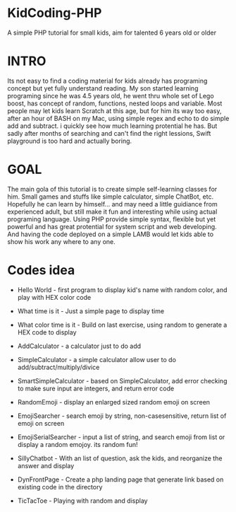 # KidCoding-PHP
A simple PHP tutorial for small kids, aim for talented 6 years old or older

# INTRO
Its not easy to find a coding material for kids already has programing concept but yet fully understand reading. My son started learning programing since he was 4.5 years old, he went thru whole set of Lego boost, has concept of random, functions, nested loops and variable. Most people may let kids learn Scratch at this age, but for him its way too easy, after an hour of BASH on my Mac, using simple regex and echo to do simple add and subtract. i quickly see how much learning protential he has. But sadly after months of searching and can't find the right lessions, Swift playground is too hard and actually boring.

# GOAL
The main gola of this tutorial is to create simple self-learning classes for him. Small games and stuffs like simple calculator, simple ChatBot, etc. Hopefully he can learn by himself... and may need a little guidiance from experienced adult, but still make it fun and interesting while using actual programing language. Using PHP provide simple syntax, flexible but yet powerful and has great protential for system script and web developing. And having the code deployed on a simple LAMB would let kids able to show his work any where to any one. 

# Codes idea
* Hello World - first program to display kid's name with random color, and play with HEX color code
* What time is it - Just a simple page to display time 
* What color time is it - Build on last exercise, using random to generate a HEX code to display
* AddCalculator - a calculator just to do add 
* SimpleCalculator - a simple calculator allow user to do add/subtract/multiply/divice 
* SmartSimpleCalculator - based on SimpleCalculator,  add error checking to make sure input are integers, and return error code 
* RandomEmoji - display an enlarged sized random emoji on screen 
* EmojiSearcher - search emoji by string, non-casesensitive, return list of emoji on screen
* EmojiSerialSearcher - input a list of string, and search emoji from list or display a random emojoy. its random fun! 

* SillyChatbot - With an list of question, ask the kids, and reorganize the answer and display
* DynFrontPage - Create a php landing page that generate link based on existing code in the directory

* TicTacToe - Playing with random and display

